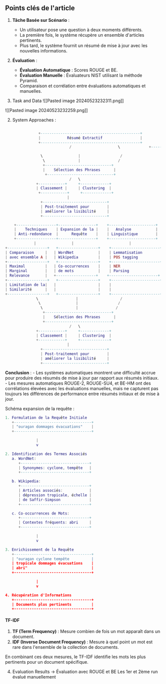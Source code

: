 ## Points clés de l'article 

1. **Tâche Basée sur Scénario** :
    
    - Un utilisateur pose une question à deux moments différents.
    - La première fois, le système récupère un ensemble d'articles pertinents.
    - Plus tard, le système fournit un résumé de mise à jour avec les nouvelles informations.
     
1. **Évaluation** :
    
    - **Évaluation Automatique** : Scores ROUGE et BE.
    - **Évaluation Manuelle** : Évaluateurs NIST utilisant la méthode Pyramid.
    - Comparaison et corrélation entre évaluations automatiques et manuelles.

2. Task and Data 
![[Pasted image 20240523232311.png]]


![[Pasted image 20240523232259.png]]


2. System Approaches : 

```lua

               +---------------------------------------------+
               |            Résumé Extractif                 |
               +---------------------------------------------+
                             /                     \             +---------------------------------------------+

               ​￼\                |                  /
                ​￼\               |                 /
                 +------------------------------+
                 |    Sélection des Phrases      |
                 ​￼+------------------------------+
                             /   \
              +------------+     +-------------+
              | Classement |     | Clustering  |
              ​￼+------------+     +-------------+
                            |
                +-----------------------------+
                | Post-traitement pour        |
                | améliorer la lisibilité     |
                +-----------------------------+

    +------------------+-----------------+    +---------------------+
    |    Techniques    | Expansion de la |    |   Analyse           |
    | Anti-redondance  |      Requête    |    | Linguistique        |
    +------------------+-----------------+    +---------------------+
             |                |                         |
+------------------+   +------------------+    +----------------------+
| Comparaison     |   | WordNet           |    | Lemmatisation        |
| avec ensemble A |   | Wikipedia         |    | POS tagging          |
+------------------+   +------------------+    +----------------------+
| Maximal         |   | Co-occurrences    |    | NER                  |
| Marginal        |   | de mots           |    | Parsing              |
| Relevance       |   +------------------+    +----------------------+
+------------------+   +------------------+    +----------------------+
| Limitation de la|   |                   |    |                      |
| Similarité      |   |                   |    |                      |
+------------------+   +------------------+    +----------------------+
              \                 |                   /
               \                |                  /
                \               |                 /
                 +------------------------------+
                 |    Sélection des Phrases      |
                 +------------------------------+
                             /   \
              +------------+     +-------------+
              | Classement |     | Clustering  |
              +------------+     +-------------+
                            |
                +-----------------------------+
                | Post-traitement pour        |
                | améliorer la lisibilité     |
                +-----------------------------+

```

**Conclusion** :
    - Les systèmes automatiques montrent une difficulté accrue pour produire des résumés de mise à jour par rapport aux résumés initiaux.
    - Les mesures automatiques ROUGE-2, ROUGE-SU4, et BE-HM ont des corrélations élevées avec les évaluations manuelles, mais ne capturent pas toujours les différences de performance entre résumés initiaux et de mise à jour.

Schéma expansion de la requête : 

```lua
1. Formulation de la Requête Initiale
   +-----------------------------------+
   | "ouragan dommages évacuations"    |
   +-----------------------------------+

              |
              v

2. Identification des Termes Associés
   a. WordNet:
      +-------------------------------+
      | Synonymes: cyclone, tempête   |
      +-------------------------------+

   b. Wikipedia:
      +-------------------------------+
      | Articles associés:            |
      | dépression tropicale, échelle |
      | de Saffir-Simpson             |
      +-------------------------------+

   c. Co-occurrences de Mots:
      +-------------------------------+
      | Contextes fréquents: abri     |
      +-------------------------------+

              |
              v

3. Enrichissement de la Requête
   +-----------------------------------+
   | "ouragan cyclone tempête          |
   | tropicale dommages évacuations    |
   | abri"                             |
   +-----------------------------------+

              |
              v

4. Récupération d'Informations
   +-----------------------------------+
   | Documents plus pertinents         |
   +-----------------------------------+

```


#### TF-IDF 

1. **TF (Term Frequency)** : Mesure combien de fois un mot apparaît dans un document.
2. **IDF (Inverse Document Frequency)** : Mesure à quel point un mot est rare dans l'ensemble de la collection de documents.

En combinant ces deux mesures, le TF-IDF identifie les mots les plus pertinents pour un document spécifique.


4) Evaluation Results 
-> Évaluation avec ROUGE et BE 
Les 1er et 2ème run évalué manuellement 
